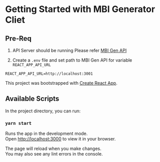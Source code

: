# Getting Started with MBI Generator Cliet

## Pre-Req

1. API Server should be running Please refer [MBI Gen API](https://github.com/naikvarun/mbr-gen-api.git)

2. Create a `.env` file and set path to MBI Gen API for variable `REACT_APP_API_URL`

```
REACT_APP_API_URL=http://localhost:3001
```

This project was bootstrapped with [Create React App](https://github.com/facebook/create-react-app).

## Available Scripts

In the project directory, you can run:

### `yarn start`

Runs the app in the development mode.\
Open [http://localhost:3000](http://localhost:3000) to view it in your browser.

The page will reload when you make changes.\
You may also see any lint errors in the console.
